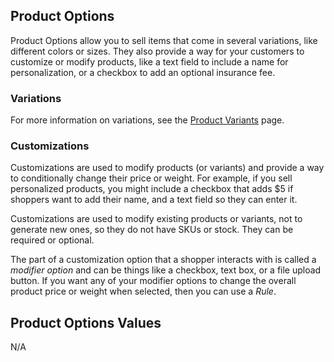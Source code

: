 ## Product Options 
Product Options allow you to sell items that come in several variations, like different colors or sizes. They also provide a way for your customers to customize or modify products, like a text field to include a name for personalization, or a checkbox to add an optional insurance fee.

### Variations
For more information on variations, see the [Product Variants](#) page.

### Customizations
Customizations are used to modify products (or variants) and provide a way to conditionally change their price or weight. For example, if you sell personalized products, you might include a checkbox that adds $5 if shoppers want to add their name, and a text field so they can enter it.

Customizations are used to modify existing products or variants, not to generate new ones, so they do not have SKUs or stock. They can be required or optional.

The part of a customization option that a shopper interacts with is called a *modifier option* and can be things like a checkbox, text box, or a file upload button. If you want any of your modifier options to change the overall product price or weight when selected, then you can use a *Rule*.

## Product Options Values
N/A
